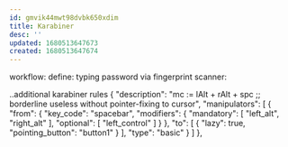 ```yaml
---
id: gmvik44mwt98dvbk650xdim
title: Karabiner
desc: ''
updated: 1680513647673
created: 1680513647674
---
```


workflow: define:
  typing password via fingerprint scanner:

..additional karabiner rules
{
  "description": "mc := lAlt + rAlt + spc ;; borderline useless without pointer-fixing to cursor",
  "manipulators": [
      {
          "from": {
              "key_code": "spacebar",
              "modifiers": {
                  "mandatory": [
                      "left_alt",
                      "right_alt"
                  ],
                  "optional": [
                      "left_control"
                  ]
              }
          },
          "to": [
              {
                  "lazy": true,
                  "pointing_button": "button1"
              }
          ],
          "type": "basic"
      }
  ]
},
